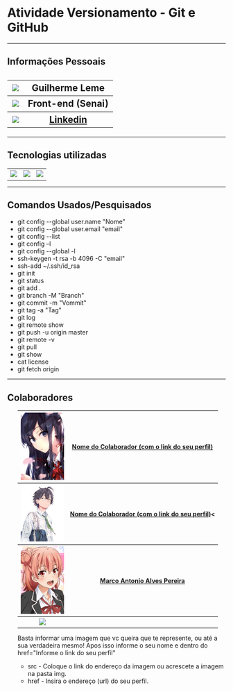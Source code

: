 <h1>Atividade Versionamento - Git e GitHub</h1>
<hr>
<h2>Informações Pessoais<h2>
<table>
    <th><img src="img/gui.jpg" width="100px" heigth="100px"></th>
    <th>Guilherme Leme</th>
    <tr>
    <th><img src="img/front.png" width="100px" heigth="100px">
    <th>Front-end (Senai)</th>
    <tr>
    <th><img src="img/linkedin.jpg" width="100px" heigth="100px"></th></th>
    <th><a href="https://www.linkedin.com/in/guilherme-leme-2bab21212/">Linkedin</a></th>
    <tr>
</table>
<hr>
<h2>Tecnologias utilizadas</h2>
<table>
    <th><img src="https://gizmodo.uol.com.br/wp-content/blogs.dir/8/files/2020/06/github.jpg" width="100px" heigth="100px"></th>
    <th><img src="https://yt3.ggpht.com/_q52i8bUAEvcb7JR4e-eNTv23y2A_wg5sCz0NC0GrGtcw1CRMWJSOPVHUDh_bngD0q4gMvVeoA=s900-c-k-c0x00ffffff-no-rj" width="100px" heigth="100px"></th>
    <th><img src="https://miro.medium.com/max/400/1*HN1Hw2ZHpndoRdfo9AHNPA.png" width="100px" heigth="100px"></th>
</table>
<hr>
<h2>Comandos Usados/Pesquisados</h2>
<ul>
    <li>git config --global user.name "Nome"</li>
    <li>git config --global user.email "email"</li>
    <li>git config --list</li>
    <li>git config –l </li>
    <li>git config --global -l</li>
    <li>ssh-keygen -t rsa -b 4096 -C "email"</li>
    <li>ssh-add ~/.ssh/id_rsa</li>
    <li>git init</li>
    <li>git status</li>
    <li>git add .</li>
    <li>git branch -M "Branch"</li>
    <li>git commit -m "Vommit"</li>
    <li>git tag -a "Tag"</li>
    <li>git log</li>
    <li>git remote show</li>
    <li>git push -u origin master</li>
    <li>git remote -v</li>
    <li>git pull</li>
    <li>git show</li>
    <li>cat license</li>
    <li>git fetch origin</li>
</ul>
<hr>
<h2>Colaboradores</h2>
<ul>
<table>
    <th>
        <img src="img/colaborador2.jpg" alt="Substitua a imagem, por uma sua" width="100px" heigth="100px">
    </th>
    <th>
        <a href="">Nome do Colaborador (com o link do seu perfil)</a>
    </th>
    <tr>
        <th>
            <img src="img/colaborador.jpg" width="100px" heigth="100px">
        <th>
            <a href="">Nome do Colaborador (com o link do seu perfil)</a><
         </th>
    <tr>
        <th>
            <img src="img/colaborador3.jpg" width="100px" heigth="100px">
        </th>
        <th>
            <a href="https://github.com/maaptom">Marco Antonio Alves Pereira</a>
        </th>
    <tr>
    <tr>
        <th>
            <img src="https://avatars.githubusercontent.com/u/65371964?v=4" width="100px" heigth="100px">
        </th>
        <th>
            <a href="https://github.com/maaptom"Eduardo Lopes</a>
        </th>
    <tr>
</table>
<p>Basta informar uma imagem que vc queira que te represente, ou até a sua verdadeira mesmo! Apos isso informe o seu nome e dentro do href="Informe o link do seu perfil"</p>
<ul>
    <li>src - Coloque o link do endereço da imagem ou acrescete a imagem na pasta img.</li>
    <li>href - Insira o endereço (url) do seu perfil.</li>
</ul>
<!-- Para continuar com essa sessão basta repetir as duas linhas após o "tr" -->
